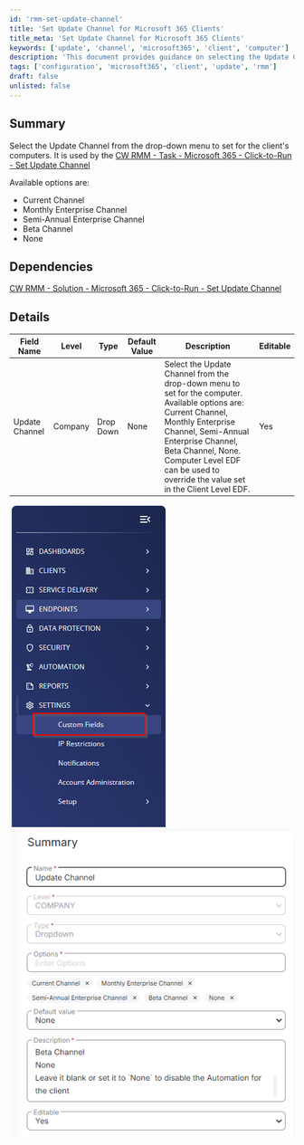 ```yaml
---
id: 'rmm-set-update-channel'
title: 'Set Update Channel for Microsoft 365 Clients'
title_meta: 'Set Update Channel for Microsoft 365 Clients'
keywords: ['update', 'channel', 'microsoft365', 'client', 'computer']
description: 'This document provides guidance on selecting the Update Channel for Microsoft 365 clients within the ConnectWise RMM environment. It outlines the available options, dependencies, and details about the configuration settings for the Update Channel.'
tags: ['configuration', 'microsoft365', 'client', 'update', 'rmm']
draft: false
unlisted: false
---
```

## Summary

Select the Update Channel from the drop-down menu to set for the client's computers. It is used by the [CW RMM - Task - Microsoft 365 - Click-to-Run - Set Update Channel](https://proval.itglue.com/DOC-5078775-17430050)  

Available options are:  
- Current Channel  
- Monthly Enterprise Channel  
- Semi-Annual Enterprise Channel  
- Beta Channel  
- None  

## Dependencies

[CW RMM - Solution - Microsoft 365 - Click-to-Run - Set Update Channel](https://proval.itglue.com/DOC-5078775-17435723)  

## Details

| Field Name         | Level   | Type      | Default Value | Description                                                                                                                                                                                                                                                                                                                                                     | Editable |
|--------------------|---------|-----------|---------------|-----------------------------------------------------------------------------------------------------------------------------------------------------------------------------------------------------------------------------------------------------------------------------------------------------------------------------------------------------------------|----------|
| Update Channel      | Company | Drop Down | None          | Select the Update Channel from the drop-down menu to set for the computer. Available options are: Current Channel, Monthly Enterprise Channel, Semi-Annual Enterprise Channel, Beta Channel, None. Computer Level EDF can be used to override the value set in the Client Level EDF.                                                                                 | Yes      |

![Image](../../../static/img/Client---Update-Channel/image_1.png)  
![Image](../../../static/img/Client---Update-Channel/image_2.png)  



